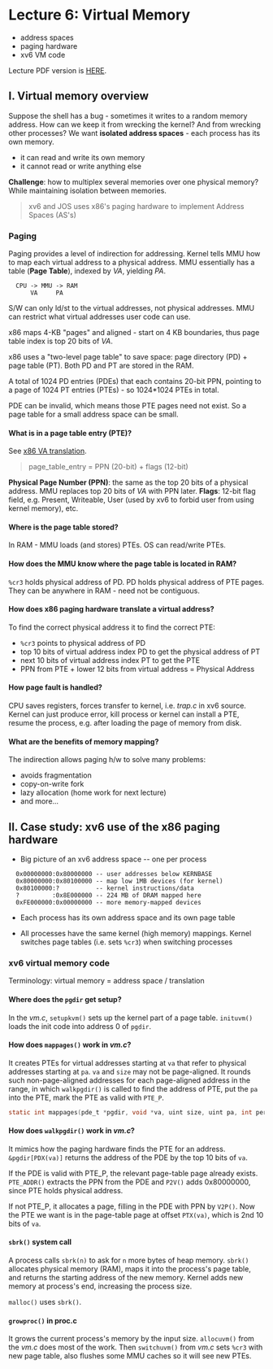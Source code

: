 # Lecture 6: Virtual Memory

* address spaces
* paging hardware
* xv6 VM code

Lecture PDF version is [HERE](../resources/virtual-memory.pdf). 

## I. Virtual memory overview

Suppose the shell has a bug - sometimes it writes to a random memory address. How can we keep it from wrecking the kernel? And from wrecking other processes? We want **isolated address spaces** - each process has its own memory.

* it can read and write its own memory
* it cannot read or write anything else
  
**Challenge**: how to multiplex several memories over one physical memory? While maintaining isolation between memories.

> xv6 and JOS uses x86's paging hardware to implement Address Spaces (AS's)

### Paging

Paging provides a level of indirection for addressing. Kernel tells MMU how to map each virtual address to a physical address. MMU essentially has a table (**Page Table**), indexed by *VA*, yielding *PA*.
```
  CPU -> MMU -> RAM
      VA     PA
```

S/W can only ld/st to the virtual addresses, not physical addresses. MMU can restrict what virtual addresses user code can use.

x86 maps 4-KB "pages" and aligned - start on 4 KB boundaries, thus page table index is top 20 bits of *VA*.

x86 uses a "two-level page table" to save space: page directory (PD) + page table (PT). Both PD and PT are stored in the RAM.

A total of 1024 PD entries (PDEs) that each contains 20-bit PPN, pointing to a page of 1024 PT entries (PTEs) - so 1024*1024 PTEs in total.

PDE can be invalid, which means those PTE pages need not exist. So a page table for a small address space can be small.

#### What is in a page table entry (PTE)?

See [x86 VA translation](../resources/x86-translation-and-registers.pdf).

> page_table_entry = PPN (20-bit) + flags (12-bit)

**Physical Page Number (PPN)**: the same as the top 20 bits of a physical address. MMU replaces top 20 bits of *VA* with PPN later.
**Flags**: 12-bit flag field, e.g. Present, Writeable, User (used by xv6 to forbid user from using kernel memory), etc.

#### Where is the page table stored?

In RAM - MMU loads (and stores) PTEs. OS can read/write PTEs.

#### How does the MMU know where the page table is located in RAM?

`%cr3` holds physical address of PD. PD holds physical address of PTE pages. They can be anywhere in RAM - need not be contiguous.

#### How does x86 paging hardware translate a virtual address?

To find the correct physical address it to find the correct PTE:

* `%cr3` points to physical address of PD
* top 10 bits of virtual address index PD to get the physical address of PT
* next 10 bits of virtual address index PT to get the PTE
* PPN from PTE + lower 12 bits from virtual address = Physical Address

#### How page fault is handled?

CPU saves registers, forces transfer to kernel, i.e. *trap.c* in xv6 source. Kernel can just produce error, kill process or kernel can install a PTE, resume the process, e.g. after loading the page of memory from disk.

#### What are the benefits of memory mapping?

The indirection allows paging h/w to solve many problems:

* avoids fragmentation
* copy-on-write fork
* lazy allocation (home work for next lecture)
* and more...

## II. Case study: xv6 use of the x86 paging hardware

* Big picture of an xv6 address space -- one per process
```
  0x00000000:0x80000000 -- user addresses below KERNBASE
  0x80000000:0x80100000 -- map low 1MB devices (for kernel)
  0x80100000:?          -- kernel instructions/data
  ?         :0x8E000000 -- 224 MB of DRAM mapped here
  0xFE000000:0x00000000 -- more memory-mapped devices
```

* Each process has its own address space and its own page table

* All processes have the same kernel (high memory) mappings. Kernel switches page tables (i.e. sets `%cr3`) when switching processes

### xv6 virtual memory code

Terminology: virtual memory = address space / translation

#### Where does the `pgdir` get setup?
  
In the *vm.c*, `setupkvm()` sets up the kernel part of a page table. `inituvm()` loads the init code into address 0 of `pgdir`.

#### How does `mappages()` work in *vm.c*?

It creates PTEs for virtual addresses starting at `va` that refer to physical addresses starting at `pa`. `va` and `size` may not be page-aligned. It rounds such non-page-aligned addresses for each page-aligned address in the range, in which `walkpgdir()` is called to find the address of PTE, put the `pa` into the PTE, mark the PTE as valid with `PTE_P`.

```c
static int mappages(pde_t *pgdir, void *va, uint size, uint pa, int perm);
```

#### How does `walkpgdir()` work in *vm.c*?

It mimics how the paging hardware finds the PTE for an address. `&pgdir[PDX(va)]` returns the address of the PDE by the top 10 bits of `va`.

If the PDE is valid with PTE_P, the relevant page-table page already exists. `PTE_ADDR()` extracts the PPN from the PDE and `P2V()` adds 0x80000000, since PTE holds physical address.

If not PTE_P, it allocates a page, filling in the PDE with PPN by `V2P()`. Now the PTE we want is in the page-table page at offset `PTX(va)`, which is 2nd 10 bits of `va`.

#### `sbrk()` system call

A process calls `sbrk(n)` to ask for `n` more bytes of heap memory. `sbrk()` allocates physical memory (RAM), maps it into the process's page table, and returns the starting address of the new memory. Kernel adds new memory at process's end, increasing the process size.

`malloc()` uses `sbrk()`.

#### `growproc()` in proc.c

It grows the current process's memory by the input size. `allocuvm()` from the *vm.c* does most of the work. Then `switchuvm()` from *vm.c* sets `%cr3` with new page table, also flushes some MMU caches so it will see new PTEs.